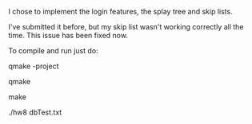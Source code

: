 I chose to implement the login features, the splay tree and skip lists.

I've submitted it before, but my skip list wasn't working correctly all the time. This issue has been fixed now.

To compile and run just do:

qmake -project

qmake

make

./hw8 dbTest.txt
